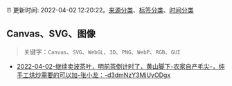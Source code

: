 :alarm_clock: 更新时间: 2022-04-02 12:20:22。[来源分类](../README.md)、[标签分类](../TAGS.md)、[时间分类](../TIMELINE.md)

## Canvas、SVG、图像


> 关键字：`Canvas`、`SVG`、`WebGL`、`3D`、`PNG`、`WebP`、`RGB`、`GUI`



- [2022-04-02-继续卖波茶叶，明前茶倒计时了，黄山脚下-农家自产毛尖-，纯手工烘炒需要的可以加-张小龙：-d3dmNzY3MjUyODgx](https://www.v2ex.com/t/844597) 